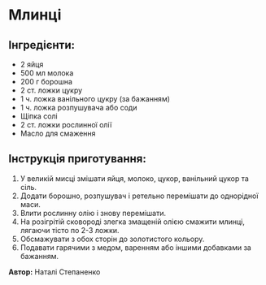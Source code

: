 # Млинці

## Інгредієнти:

- 2 яйця
- 500 мл молока
- 200 г борошна
- 2 ст. ложки цукру
- 1 ч. ложка ванільного цукру (за бажанням)
- 1 ч. ложка розпушувача або соди
- Щіпка солі
- 2 ст. ложки рослинної олії
- Масло для смаження

## Інструкція приготування:

1. У великій мисці змішати яйця, молоко, цукор, ванільний цукор та сіль.
2. Додати борошно, розпушувач і ретельно перемішати до однорідної маси.
3. Влити рослинну олію і знову перемішати.
4. На розігрітій сковороді злегка змащеній олією смажити млинці, лягаючи тісто по 2-3 ложки.
5. Обсмажувати з обох сторін до золотистого кольору.
6. Подавати гарячими з медом, варенням або іншими добавками за бажанням.

**Автор:** Наталі Степаненко
